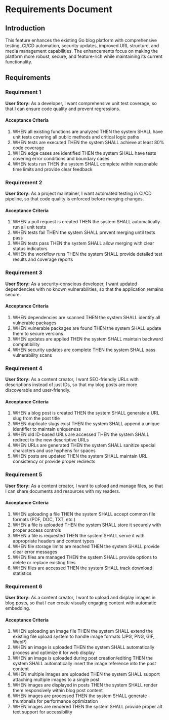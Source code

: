 # Requirements Document

## Introduction

This feature enhances the existing Go blog platform with comprehensive testing, CI/CD automation, security updates, improved URL structure, and media management capabilities. The enhancements focus on making the platform more robust, secure, and feature-rich while maintaining its current functionality.

## Requirements

### Requirement 1

**User Story:** As a developer, I want comprehensive unit test coverage, so that I can ensure code quality and prevent regressions.

#### Acceptance Criteria

1. WHEN all existing functions are analyzed THEN the system SHALL have unit tests covering all public methods and critical logic paths
2. WHEN tests are executed THEN the system SHALL achieve at least 80% code coverage
3. WHEN edge cases are identified THEN the system SHALL have tests covering error conditions and boundary cases
4. WHEN tests run THEN the system SHALL complete within reasonable time limits and provide clear feedback

### Requirement 2

**User Story:** As a project maintainer, I want automated testing in CI/CD pipeline, so that code quality is enforced before merging changes.

#### Acceptance Criteria

1. WHEN a pull request is created THEN the system SHALL automatically run all unit tests
2. WHEN tests fail THEN the system SHALL prevent merging until tests pass
3. WHEN tests pass THEN the system SHALL allow merging with clear status indicators
4. WHEN the workflow runs THEN the system SHALL provide detailed test results and coverage reports

### Requirement 3

**User Story:** As a security-conscious developer, I want updated dependencies with no known vulnerabilities, so that the application remains secure.

#### Acceptance Criteria

1. WHEN dependencies are scanned THEN the system SHALL identify all vulnerable packages
2. WHEN vulnerable packages are found THEN the system SHALL update them to secure versions
3. WHEN updates are applied THEN the system SHALL maintain backward compatibility
4. WHEN security updates are complete THEN the system SHALL pass vulnerability scans

### Requirement 4

**User Story:** As a content creator, I want SEO-friendly URLs with descriptions instead of just IDs, so that my blog posts are more discoverable and user-friendly.

#### Acceptance Criteria

1. WHEN a blog post is created THEN the system SHALL generate a URL slug from the post title
2. WHEN duplicate slugs exist THEN the system SHALL append a unique identifier to maintain uniqueness
3. WHEN old ID-based URLs are accessed THEN the system SHALL redirect to the new descriptive URLs
4. WHEN URLs are generated THEN the system SHALL sanitize special characters and use hyphens for spaces
5. WHEN posts are updated THEN the system SHALL maintain URL consistency or provide proper redirects

### Requirement 5

**User Story:** As a content creator, I want to upload and manage files, so that I can share documents and resources with my readers.

#### Acceptance Criteria

1. WHEN uploading a file THEN the system SHALL accept common file formats (PDF, DOC, TXT, etc.)
2. WHEN a file is uploaded THEN the system SHALL store it securely with proper access controls
3. WHEN a file is requested THEN the system SHALL serve it with appropriate headers and content types
4. WHEN file storage limits are reached THEN the system SHALL provide clear error messages
5. WHEN files are managed THEN the system SHALL provide options to delete or replace existing files
6. WHEN files are accessed THEN the system SHALL track download statistics

### Requirement 6

**User Story:** As a content creator, I want to upload and display images in blog posts, so that I can create visually engaging content with automatic embedding.

#### Acceptance Criteria

1. WHEN uploading an image file THEN the system SHALL extend the existing file upload system to handle image formats (JPG, PNG, GIF, WebP)
2. WHEN an image is uploaded THEN the system SHALL automatically process and optimize it for web display
3. WHEN an image is uploaded during post creation/editing THEN the system SHALL automatically insert the image reference into the post content
4. WHEN multiple images are uploaded THEN the system SHALL support attaching multiple images to a single post
5. WHEN images are displayed in posts THEN the system SHALL render them responsively within blog post content
6. WHEN images are processed THEN the system SHALL generate thumbnails for performance optimization
7. WHEN images are rendered THEN the system SHALL provide proper alt text support for accessibility